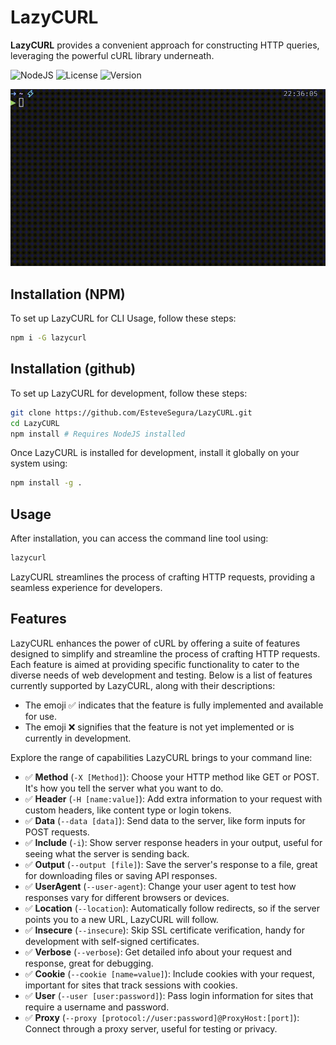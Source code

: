 # LazyCURL

**LazyCURL** provides a convenient approach for constructing HTTP queries, leveraging the powerful cURL library underneath.

![NodeJS](https://img.shields.io/badge/NodeJS-20.0.0-green)
![License](https://img.shields.io/badge/License-MIT-blue)
![Version](https://img.shields.io/badge/Version-0.3.0-blue)

![Showing the demo](https://github.com/EsteveSegura/LazyCURL/raw/main/assets/demo.gif)

## Installation (NPM)

To set up LazyCURL for CLI Usage, follow these steps:

```bash
npm i -G lazycurl
```

## Installation (github)

To set up LazyCURL for development, follow these steps:

```bash
git clone https://github.com/EsteveSegura/LazyCURL.git
cd LazyCURL 
npm install # Requires NodeJS installed
```

Once LazyCURL is installed for development, install it globally on your system using:

```bash
npm install -g .
```

## Usage

After installation, you can access the command line tool using:

```bash
lazycurl
```

LazyCURL streamlines the process of crafting HTTP requests, providing a seamless experience for developers.

## Features

LazyCURL enhances the power of cURL by offering a suite of features designed to simplify and streamline the process of crafting HTTP requests. Each feature is aimed at providing specific functionality to cater to the diverse needs of web development and testing. Below is a list of features currently supported by LazyCURL, along with their descriptions:

- The emoji ✅ indicates that the feature is fully implemented and available for use.
- The emoji ❌ signifies that the feature is not yet implemented or is currently in development.

Explore the range of capabilities LazyCURL brings to your command line:

- ✅ **Method** (`-X [Method]`): Choose your HTTP method like GET or POST. It's how you tell the server what you want to do.
- ✅ **Header** (`-H [name:value]`): Add extra information to your request with custom headers, like content type or login tokens.
- ✅ **Data** (`--data [data]`): Send data to the server, like form inputs for POST requests.
- ✅ **Include**  (`-i`): Show server response headers in your output, useful for seeing what the server is sending back.
- ✅ **Output** (`--output [file]`): Save the server's response to a file, great for downloading files or saving API responses.
- ✅ **UserAgent** (`--user-agent`): Change your user agent to test how responses vary for different browsers or devices.
- ✅ **Location** (`--location`): Automatically follow redirects, so if the server points you to a new URL, LazyCURL will follow.
- ✅ **Insecure** (`--insecure`): Skip SSL certificate verification, handy for development with self-signed certificates.
- ✅ **Verbose** (`--verbose`): Get detailed info about your request and response, great for debugging.
- ✅ **Cookie** (`--cookie [name=value]`): Include cookies with your request, important for sites that track sessions with cookies.
- ✅ **User** (`--user [user:password]`): Pass login information for sites that require a username and password.
- ✅  **Proxy** (`--proxy [protocol://user:password]@ProxyHost:[port]`): Connect through a proxy server, useful for testing or privacy.
